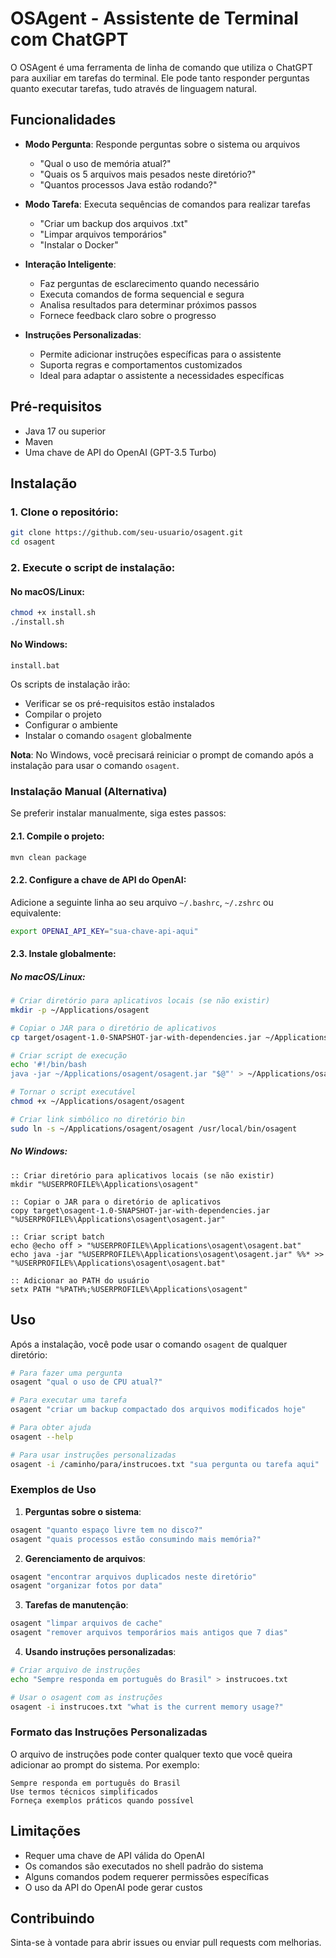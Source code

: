 # OSAgent - Assistente de Terminal com ChatGPT

O OSAgent é uma ferramenta de linha de comando que utiliza o ChatGPT para auxiliar em tarefas do terminal. Ele pode tanto responder perguntas quanto executar tarefas, tudo através de linguagem natural.

## Funcionalidades

- **Modo Pergunta**: Responde perguntas sobre o sistema ou arquivos
  - "Qual o uso de memória atual?"
  - "Quais os 5 arquivos mais pesados neste diretório?"
  - "Quantos processos Java estão rodando?"

- **Modo Tarefa**: Executa sequências de comandos para realizar tarefas
  - "Criar um backup dos arquivos .txt"
  - "Limpar arquivos temporários"
  - "Instalar o Docker"

- **Interação Inteligente**:
  - Faz perguntas de esclarecimento quando necessário
  - Executa comandos de forma sequencial e segura
  - Analisa resultados para determinar próximos passos
  - Fornece feedback claro sobre o progresso

- **Instruções Personalizadas**:
  - Permite adicionar instruções específicas para o assistente
  - Suporta regras e comportamentos customizados
  - Ideal para adaptar o assistente a necessidades específicas

## Pré-requisitos

- Java 17 ou superior
- Maven
- Uma chave de API do OpenAI (GPT-3.5 Turbo)

## Instalação

### 1. Clone o repositório:
```bash
git clone https://github.com/seu-usuario/osagent.git
cd osagent
```

### 2. Execute o script de instalação:

#### No macOS/Linux:
```bash
chmod +x install.sh
./install.sh
```

#### No Windows:
```batch
install.bat
```

Os scripts de instalação irão:
- Verificar se os pré-requisitos estão instalados
- Compilar o projeto
- Configurar o ambiente
- Instalar o comando `osagent` globalmente

**Nota**: No Windows, você precisará reiniciar o prompt de comando após a instalação para usar o comando `osagent`.

### Instalação Manual (Alternativa)

Se preferir instalar manualmente, siga estes passos:

#### 2.1. Compile o projeto:
```bash
mvn clean package
```

#### 2.2. Configure a chave de API do OpenAI:
Adicione a seguinte linha ao seu arquivo `~/.bashrc`, `~/.zshrc` ou equivalente:
```bash
export OPENAI_API_KEY="sua-chave-api-aqui"
```

#### 2.3. Instale globalmente:

##### No macOS/Linux:
```bash
# Criar diretório para aplicativos locais (se não existir)
mkdir -p ~/Applications/osagent

# Copiar o JAR para o diretório de aplicativos
cp target/osagent-1.0-SNAPSHOT-jar-with-dependencies.jar ~/Applications/osagent/osagent.jar

# Criar script de execução
echo '#!/bin/bash
java -jar ~/Applications/osagent/osagent.jar "$@"' > ~/Applications/osagent/osagent

# Tornar o script executável
chmod +x ~/Applications/osagent/osagent

# Criar link simbólico no diretório bin
sudo ln -s ~/Applications/osagent/osagent /usr/local/bin/osagent
```

##### No Windows:
```batch
:: Criar diretório para aplicativos locais (se não existir)
mkdir "%USERPROFILE%\Applications\osagent"

:: Copiar o JAR para o diretório de aplicativos
copy target\osagent-1.0-SNAPSHOT-jar-with-dependencies.jar "%USERPROFILE%\Applications\osagent\osagent.jar"

:: Criar script batch
echo @echo off > "%USERPROFILE%\Applications\osagent\osagent.bat"
echo java -jar "%USERPROFILE%\Applications\osagent\osagent.jar" %%* >> "%USERPROFILE%\Applications\osagent\osagent.bat"

:: Adicionar ao PATH do usuário
setx PATH "%PATH%;%USERPROFILE%\Applications\osagent"
```

## Uso

Após a instalação, você pode usar o comando `osagent` de qualquer diretório:

```bash
# Para fazer uma pergunta
osagent "qual o uso de CPU atual?"

# Para executar uma tarefa
osagent "criar um backup compactado dos arquivos modificados hoje"

# Para obter ajuda
osagent --help

# Para usar instruções personalizadas
osagent -i /caminho/para/instrucoes.txt "sua pergunta ou tarefa aqui"
```

### Exemplos de Uso

1. **Perguntas sobre o sistema**:
```bash
osagent "quanto espaço livre tem no disco?"
osagent "quais processos estão consumindo mais memória?"
```

2. **Gerenciamento de arquivos**:
```bash
osagent "encontrar arquivos duplicados neste diretório"
osagent "organizar fotos por data"
```

3. **Tarefas de manutenção**:
```bash
osagent "limpar arquivos de cache"
osagent "remover arquivos temporários mais antigos que 7 dias"
```

4. **Usando instruções personalizadas**:
```bash
# Criar arquivo de instruções
echo "Sempre responda em português do Brasil" > instrucoes.txt

# Usar o osagent com as instruções
osagent -i instrucoes.txt "what is the current memory usage?"
```

### Formato das Instruções Personalizadas

O arquivo de instruções pode conter qualquer texto que você queira adicionar ao prompt do sistema. Por exemplo:

```text
Sempre responda em português do Brasil
Use termos técnicos simplificados
Forneça exemplos práticos quando possível
```

## Limitações

- Requer uma chave de API válida do OpenAI
- Os comandos são executados no shell padrão do sistema
- Alguns comandos podem requerer permissões específicas
- O uso da API do OpenAI pode gerar custos

## Contribuindo

Sinta-se à vontade para abrir issues ou enviar pull requests com melhorias. 